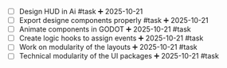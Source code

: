- [ ] Design HUD in Ai #task ➕ 2025-10-21
- [ ] Export designe components properly #task ➕ 2025-10-21
- [ ] Animate components in GODOT ➕ 2025-10-21 #task 
- [ ] Create logic hooks to assign events ➕ 2025-10-21 #task 
- [ ] Work on modularity of the layouts ➕ 2025-10-21 #task 
- [ ] Technical modularity of the UI packages ➕ 2025-10-21 #task 